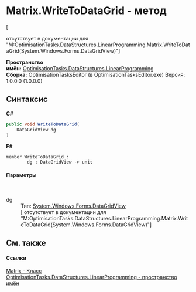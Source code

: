 # Matrix.WriteToDataGrid - метод
 

\[<summary> отсутствует в документации для "M:OptimisationTasks.DataStructures.LinearProgramming.Matrix.WriteToDataGrid(System.Windows.Forms.DataGridView)"\]

**Пространство имён:**&nbsp;<a href="N_OptimisationTasks_DataStructures_LinearProgramming">OptimisationTasks.DataStructures.LinearProgramming</a><br />**Сборка:**&nbsp;OptimisationTasksEditor (в OptimisationTasksEditor.exe) Версия: 1.0.0.0 (1.0.0.0)

## Синтаксис

**C#**<br />
``` C#
public void WriteToDataGrid(
	DataGridView dg
)
```

**F#**<br />
``` F#
member WriteToDataGrid : 
        dg : DataGridView -> unit 

```


#### Параметры
&nbsp;<dl><dt>dg</dt><dd>Тип:&nbsp;<a href="http://msdn2.microsoft.com/ru-ru/library/wc5cbb9z" target="_blank">System.Windows.Forms.DataGridView</a><br />\[<param name="dg"/> отсутствует в документации для "M:OptimisationTasks.DataStructures.LinearProgramming.Matrix.WriteToDataGrid(System.Windows.Forms.DataGridView)"\]</dd></dl>

## См. также


#### Ссылки
<a href="T_OptimisationTasks_DataStructures_LinearProgramming_Matrix">Matrix - Класс</a><br /><a href="N_OptimisationTasks_DataStructures_LinearProgramming">OptimisationTasks.DataStructures.LinearProgramming - пространство имён</a><br />
